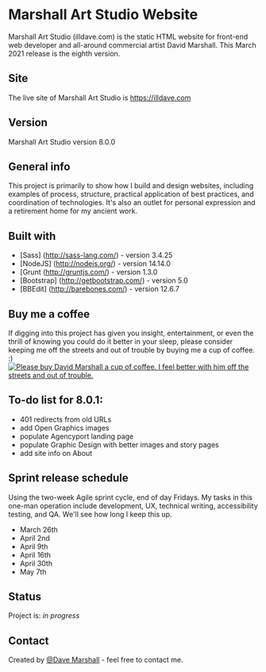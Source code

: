 # Marshall Art Studio Website
Marshall Art Studio (illdave.com) is the static HTML website for front-end web developer and all-around commercial artist David Marshall. This March 2021 release is the eighth version.

## Site
The live site of Marshall Art Studio is https://illdave.com

## Version
Marshall Art Studio version 8.0.0

## General info
This project is primarily to show how I build and design websites, including examples of process, structure, practical application of best practices, and coordination of technologies. It's also an outlet for personal expression and a retirement home for my ancient work.

## Built with
* [Sass] (http://sass-lang.com/) - version 3.4.25
* [NodeJS] (http://nodejs.org/) - version 14.14.0
* [Grunt (http://gruntjs.com/) - version 1.3.0
* [Bootstrap] (http://getbootstrap.com/) - version 5.0
* [BBEdit] (http://barebones.com/) - version 12.6.7

## Buy me a coffee
If digging into this project has given you insight, entertainment, or even the thrill of knowing you could do it better in your sleep, please consider keeping me off the streets and out of trouble by buying me a cup of coffee. :)
<a href="https://www.buymeacoffee.com/illdave" target="_blank"><img src="https://www.buymeacoffee.com/assets/img/custom_images/orange_img.png" alt="Please buy David Marshall a cup of coffee. I feel better with him off the streets and out of trouble." style="height: auto !important;width: auto !important;" ></a>

## To-do list for 8.0.1:
* 401 redirects from old URLs
* add Open Graphics images
* populate Agencyport landing page
* populate Graphic Design with better images and story pages
* add site info on About

## Sprint release schedule
Using the two-week Agile sprint cycle, end of day Fridays. My tasks in this one-man operation include development, UX, technical writing, accessibility testing, and QA. We'll see how long I keep this up.
* March 26th
* April 2nd
* April 9th
* April 16th
* April 30th
* May 7th

## Status
Project is: _in progress_

## Contact
Created by [@Dave Marshall](https://www.illdave.com/) - feel free to contact me.
